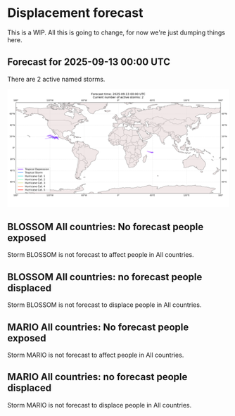 # Displacement forecast

This is a WIP. All this is going to change, for now we're just dumping things here.

## Forecast for 2025-09-13 00:00 UTC

There are 2 active named storms.

![Active storm ensemble tracks](ECMWF_TC_tracks_20250913000000.png)


## BLOSSOM All countries: No forecast people exposed

Storm BLOSSOM is not forecast to affect people in All countries.


## BLOSSOM All countries: no forecast people displaced

Storm BLOSSOM is not forecast to displace people in All countries.


## MARIO All countries: No forecast people exposed

Storm MARIO is not forecast to affect people in All countries.


## MARIO All countries: no forecast people displaced

Storm MARIO is not forecast to displace people in All countries.



